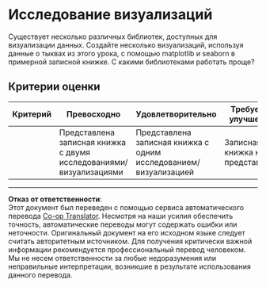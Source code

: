 <!--
CO_OP_TRANSLATOR_METADATA:
{
  "original_hash": "4485a1ed4dd1b5647365e3d87456515d",
  "translation_date": "2025-08-29T20:37:18+00:00",
  "source_file": "2-Regression/2-Data/assignment.md",
  "language_code": "ru"
}
-->
# Исследование визуализаций

Существует несколько различных библиотек, доступных для визуализации данных. Создайте несколько визуализаций, используя данные о тыквах из этого урока, с помощью matplotlib и seaborn в примерной записной книжке. С какими библиотеками работать проще?

## Критерии оценки

| Критерий | Превосходно | Удовлетворительно | Требуется улучшение |
| -------- | ----------- | ----------------- | ------------------- |
|          | Представлена записная книжка с двумя исследованиями/визуализациями         | Представлена записная книжка с одним исследованием/визуализацией       | Записная книжка не представлена                 |

---

**Отказ от ответственности**:  
Этот документ был переведен с помощью сервиса автоматического перевода [Co-op Translator](https://github.com/Azure/co-op-translator). Несмотря на наши усилия обеспечить точность, автоматические переводы могут содержать ошибки или неточности. Оригинальный документ на его исходном языке следует считать авторитетным источником. Для получения критически важной информации рекомендуется профессиональный перевод человеком. Мы не несем ответственности за любые недоразумения или неправильные интерпретации, возникшие в результате использования данного перевода.